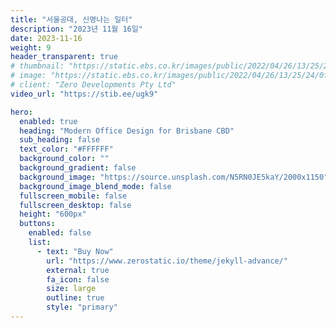 ```yaml
---
title: "서울공대, 신명나는 일터"
description: "2023년 11월 16일"
date: 2023-11-16
weight: 9
header_transparent: true
# thumbnail: "https://static.ebs.co.kr/images/public/2022/04/26/13/25/24/0f6fe6ea-9334-4821-a2cd-45dd0ababa0b.jpg"
# image: "https://static.ebs.co.kr/images/public/2022/04/26/13/25/24/0f6fe6ea-9334-4821-a2cd-45dd0ababa0b.jpg"
# client: "Zero Developments Pty Ltd"
video_url: "https://stib.ee/ugk9"

hero:
  enabled: true
  heading: "Modern Office Design for Brisbane CBD"
  sub_heading: false
  text_color: "#FFFFFF"
  background_color: ""
  background_gradient: false
  background_image: "https://source.unsplash.com/N5RN0JE5kaY/2000x1150"
  background_image_blend_mode: false
  fullscreen_mobile: false
  fullscreen_desktop: false
  height: "600px"
  buttons:
    enabled: false
    list:
      - text: "Buy Now"
        url: "https://www.zerostatic.io/theme/jekyll-advance/"
        external: true
        fa_icon: false
        size: large
        outline: true
        style: "primary"
---
```

